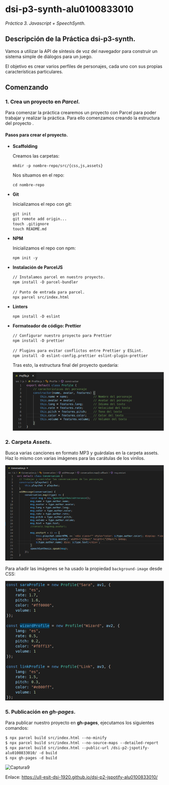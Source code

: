 # dsi-p3-synth-alu0100833010

_Práctica 3.  Javascript + SpeechSynth._

## Descripción de la Práctica  dsi-p3-synth.

Vamos a utilizar la API de síntesis de voz del navegador para construir un sistema simple de diálogos para un juego.

El objetivo es crear varios perfiles de personajes, cada uno con sus propias características particulares. 

## Comenzando

### 1. Crea un proyecto en _Parcel_.

Para comenzar la práctica  crearemos un proyecto con Parcel para poder trabajar y realizar la práctica. Para ello comenzamos
creando la estructura del proyecto .

#### Pasos para crear el proyecto.

* **Scaffolding** 

  Creamos las carpetas:
  ```
  mkdir -p nombre-repo/src/{css,js,assets}
  ```
  Nos situamos en el repo:
  ```
  cd nombre-repo
  ```
* **Git**

  Inicializamos el repo con git:
  ```
  git init
  git remote add origin...
  touch .gitignore
  touch README.md
  ```
* **NPM**

  Inicializamos el repo con npm:
  ```
  npm init -y
  ```
* **Instalación de ParcelJS**
  ```
  // Instalamos parcel en nuestro proyecto.
  npm install -D parcel-bundler
  
  // Punto de entrada para parcel.
  npx parcel src/index.html
  ```
* **Linters**
  ```
  npm install -D eslint
  ```
* **Formateador de código: Prettier**
  ```
  // Configurar nuestro proyecto para Prettier
  npm install -D prettier
  
  // Plugins para evitar conflictos entre Prettier y ESLint.
  npm install -D eslint-config.prettier eslint-plugin-prettier
  ```
  
  Tras esto, la estructura final del proyecto quedaría:
  
  ![Captura1](src/assets/captures/cap1.png)
  
### 2. Carpeta _Assets_.

Busca varias canciones en formato MP3 y guárdalas en la carpeta assets. Haz lo mismo con varias imágenes para las carátulas de los
vinilos.

 ![Captura2](src/assets/captures/cap2.png)
 
Para añadir las imágenes se ha usado la propiedad `background-image` desde CSS:

 ![Captura3](src/assets/captures/cap3.png)
 

 
### 5. Publicación en _gh-pages_.
 
Para publicar nuestro proyecto en **gh-pages**, ejecutamos los siguientes comandos:
```
$ npx parcel build src/index.html --no-minify
$ npx parcel build src/index.html --no-source-maps --detailed-report
$ npx parcel build src/index.html --public-url /dsi-p2-jspotify-alu0100833010/ -d build
$ npx gh-pages -d build
```
![Captura9](src/assets/captures/cap9.png)

Enlace:  https://ull-esit-dsi-1920.github.io/dsi-p2-jspotify-alu0100833010/
